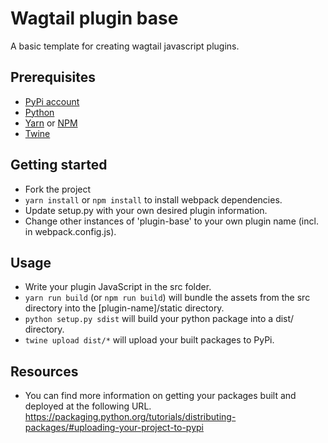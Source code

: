 # Wagtail plugin base

A basic template for creating wagtail javascript plugins.

## Prerequisites

- [PyPi account](https://pypi.org/)
- [Python](https://www.python.org/)
- [Yarn](https://yarnpkg.com/en/) or [NPM](https://www.npmjs.com/)
- [Twine](https://pypi.python.org/pypi/twine)

## Getting started

- Fork the project
- `yarn install` or `npm install` to install webpack dependencies.
- Update setup.py with your own desired plugin information.
- Change other instances of 'plugin-base' to your own plugin name (incl. in webpack.config.js).

## Usage

- Write your plugin JavaScript in the src folder.
- `yarn run build` (or `npm run build`) will bundle the assets from the src directory into the [plugin-name]/static directory.
- `python setup.py sdist` will build your python package into a dist/ directory.
- `twine upload dist/*` will upload your built packages to PyPi.

## Resources

- You can find more information on getting your packages built and deployed at the following URL. 
https://packaging.python.org/tutorials/distributing-packages/#uploading-your-project-to-pypi
